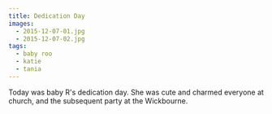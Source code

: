 ```yaml
---
title: Dedication Day
images:
  - 2015-12-07-01.jpg
  - 2015-12-07-02.jpg
tags:
  - baby roo
  - katie
  - tania
---
```

Today was baby R's dedication day. She was cute and charmed everyone at church, and the subsequent party at the Wickbourne.